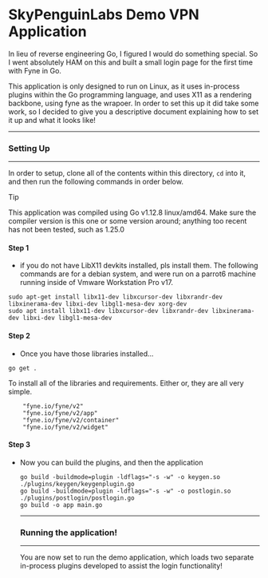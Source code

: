 # SkyPenguinLabs Demo VPN Application

In lieu of reverse engineering Go, I figured I would do something special. So I went absolutely HAM on this and built a small login page for the first time with Fyne in Go. 

This application is only designed to run on Linux, as it uses in-process plugins within the Go programming language, and uses X11 as a rendering backbone, using fyne as the wrapoer. In order to set this up
it did take some work, so I decided to give you a descriptive document explaining how to set it up and what it looks like!


---
### Setting Up
---

In order to setup, clone all of the contents within this directory, `cd` into it, and then run the following commands in order below.

> [!TIP]
> This application was compiled using Go v1.12.8 linux/amd64. Make sure the compiler version is this one or some version around; anything too recent has not been tested, such as 1.25.0 

#### Step 1 
* if you do not have LibX11 devkits installed, pls install them. The following commands are for a debian system, and were run on a parrot6 machine running inside of Vmware Workstation Pro v17. 

```
sudo apt-get install libx11-dev libxcursor-dev libxrandr-dev libxinerama-dev libxi-dev libgl1-mesa-dev xorg-dev
sudo apt install libx11-dev libxcursor-dev libxrandr-dev libxinerama-dev libxi-dev libgl1-mesa-dev
```

#### Step 2 
* Once you have those libraries installed...

```
go get . 
```

To install all of the libraries and requirements. Either or, they are all very simple.

```
	"fyne.io/fyne/v2"
	"fyne.io/fyne/v2/app"
	"fyne.io/fyne/v2/container"
	"fyne.io/fyne/v2/widget"
```

#### Step 3

* Now you can build the plugins, and then the application

  ```
  go build -buildmode=plugin -ldflags="-s -w" -o keygen.so ./plugins/keygen/keygenplugin.go
  go build -buildmode=plugin -ldflags="-s -w" -o postlogin.so ./plugins/postlogin/postlogin.go
  go build -o app main.go
  ```

  ---
  ### Running the application!
  ---

  You are now set to run the demo application, which loads two separate in-process plugins developed to assist the login functionality!

  

  

